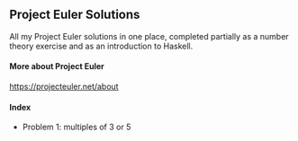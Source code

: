 ## Project Euler Solutions

All my Project Euler solutions in one place, completed partially as a number theory exercise and as an introduction to Haskell.

#### More about Project Euler

https://projecteuler.net/about

#### Index
- Problem 1: multiples of 3 or 5
